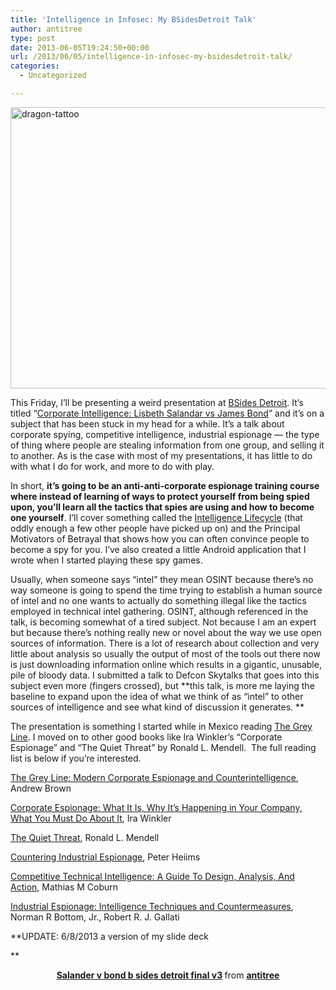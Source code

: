```yaml
---
title: 'Intelligence in Infosec: My BSidesDetroit Talk'
author: antitree
type: post
date: 2013-06-05T19:24:50+00:00
url: /2013/06/05/intelligence-in-infosec-my-bsidesdetroit-talk/
categories:
  - Uncategorized

---
```

[<img class="aligncenter size-full wp-image-636" alt="dragon-tattoo" src="/wp-content/uploads/2013/06/dragon-tattoo.jpg" width="800" height="450" />][1]

This Friday, I&#8217;ll be presenting a weird presentation at [BSides Detroit][2]. It&#8217;s titled &#8220;[Corporate Intelligence: Lisbeth Salandar vs James Bond][3]&#8221; and it&#8217;s on a subject that has been stuck in my head for a while. It&#8217;s a talk about corporate spying, competitive intelligence, industrial espionage &#8212; the type of thing where people are stealing information from one group, and selling it to another. As is the case with most of my presentations, it has little to do with what I do for work, and more to do with play.

In short, **it&#8217;s going to be an anti-anti-corporate espionage training course where instead of learning of ways to protect yourself from being spied upon, you&#8217;ll learn all the tactics that spies are using and how to become one yourself**. I&#8217;ll cover something called the [Intelligence Lifecycle][4] (that oddly enough a few other people have picked up on) and the Principal Motivators of Betrayal that shows how you can often convince people to become a spy for you. I&#8217;ve also created a little Android application that I wrote when I started playing these spy games.

Usually, when someone says &#8220;intel&#8221; they mean OSINT because there&#8217;s no way someone is going to spend the time trying to establish a human source of intel and no one wants to actually do something illegal like the tactics employed in technical intel gathering. OSINT, although referenced in the talk, is becoming somewhat of a tired subject. Not because I am an expert but because there&#8217;s nothing really new or novel about the way we use open sources of information. There is a lot of research about collection and very little about analysis so usually the output of most of the tools out there now is just downloading information online which results in a gigantic, unusable, pile of bloody data. I submitted a talk to Defcon Skytalks that goes into this subject even more (fingers crossed), but **this talk, is more me laying the baseline to expand upon the idea of what we think of as &#8220;intel&#8221; to other sources of intelligence and see what kind of discussion it generates. **

The presentation is something I started while in Mexico reading [The Grey Line][5]. I moved on to other good books like Ira Winkler&#8217;s &#8220;Corporate Espionage&#8221; and &#8220;The Quiet Threat&#8221; by Ronald L. Mendell.  The full reading list is below if you&#8217;re interested.

[The Grey Line: Modern Corporate Espionage and Counterintelligence][6], Andrew Brown

[Corporate Espionage: What It Is, Why It&#8217;s Happening in Your Company, What You Must Do About It][7], Ira Winkler

[The Quiet Threat][8], Ronald L. Mendell

[Countering Industrial Espionage][9], Peter Heiims

[Competitive Technical Intelligence: A Guide To Design, Analysis, And Action][10], Mathias M Coburn

[Industrial Espionage: Intelligence Techniques and Countermeasures][11], Norman R Bottom, Jr., Robert R. J. Gallati

**UPDATE: 6/8/2013 a version of my slide deck
  
** 

<div align="center">
  </p> 
  
  <div style="margin-bottom: 5px;">
    <strong> <a title="Salander v Bond: BSidesDetroit" href="http://www.slideshare.net/antitree/salander-v-bond-b-sides-detroit-final-v3" target="_blank">Salander v bond b sides detroit final v3</a> </strong> from <strong><a href="http://www.slideshare.net/antitree" target="_blank">antitree</a></strong>
  </div>
</div>

 [1]: /wp-content/uploads/2013/06/dragon-tattoo.jpg
 [2]: http://www.securitybsides.com/w/page/61144863/BSidesDetroit13
 [3]: http://www.securitybsides.com/w/page/62849966/BSidesDetroit13Sessions#t37
 [4]: /using-the-cias-intelligence-model-for-your-security-objectives/ "Using The CIA’s Intelligence Model For Your Security Objectives"
 [5]: http://www.amazon.com/Grey-Line-Corporate-Espionage-Counterintelligence/dp/1466338709/ref=sr_1_2?s=books&ie=UTF8&qid=1370459284&sr=1-2&keywords=modern+espionage
 [6]: http://www.amazon.com/Grey-Line-Corporate-Espionage-Counterintelligence/dp/1466338709/
 [7]: http://www.amazon.com/Corporate-Espionage-Happening-Company-About/dp/0761518096/
 [8]: http://www.amazon.com/Quiet-Threat-Fighting-Industrial-Espionage/dp/0398079633/
 [9]: http://www.amazon.com/Countering-Industrial-Espionage-Peter-Heims/dp/090596103X
 [10]: http://www.amazon.com/Competitive-Technical-Intelligence-Professional-Reference/dp/0841235155/
 [11]: http://www.amazon.com/Industrial-Espionage-Intelligence-Techniques-Countermeasures/dp/0409951080/